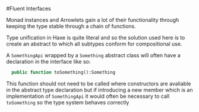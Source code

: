 #Fluent Interfaces

Monad instances and Arrowlets gain a lot of their functionality through keeping the type stable through a chain of functions.

Type unification in Haxe is quite literal and so the solution used here is to create an abstract to which all subtypes conform for compositional use.

A `SomethingApi` wrapped by a `Something` abstract class will often have a declaration in the interface like so:

```haxe
  public function toSomething():Something
```

This function should not need to be called where constructors are avaliable in the abstract type declaration but if introducing a new member which is an implementation of `SomethingApi` it would often be necessary to call `toSomething` so the type system behaves correctly